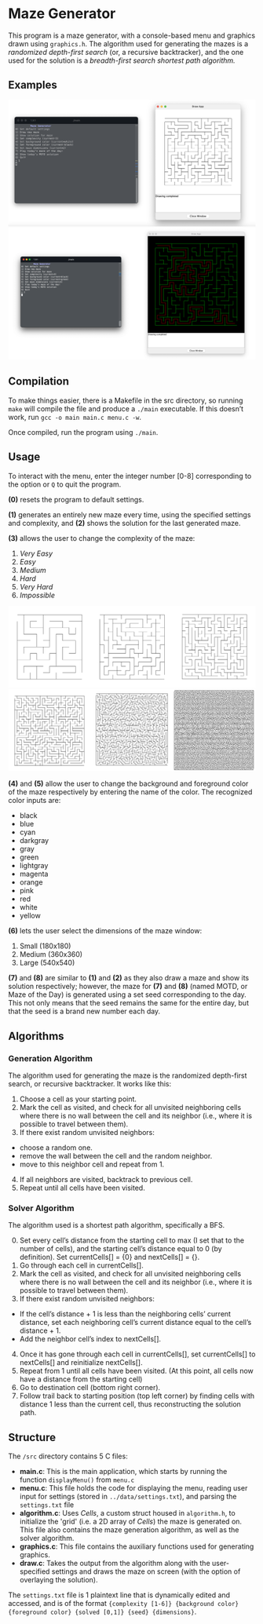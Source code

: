 # Maze Generator

This program is a maze generator, with a console-based menu and graphics drawn using `graphics.h`. The algorithm used for generating the mazes is a *randomized depth-first search* (or, a recursive backtracker), and the one used for the solution is a *breadth-first search shortest path algorithm.* 

## Examples

![Screenshot showing maze generation menu and drawn maze](/documentation/demo.png)
![Screenshot showing settings changed and drawn solution](/documentation/demo2.png)

## Compilation

To make things easier, there is a Makefile in the src directory, so running `make` will compile the file and produce a `./main` executable. If this doesn’t work, run `gcc -o main main.c menu.c -w`.

Once compiled, run the program using `./main`.

## Usage

To interact with the menu, enter the integer number \[0-8\] corresponding to the option or `Q` to quit the program.

**(0)** resets the program to default settings.

**(1)** generates an entirely new maze every time, using the specified settings and complexity, and **(2)** shows the solution for the last generated maze.

**(3)** allows the user to change the complexity of the maze:
1. *Very Easy*
2. *Easy*
3. *Medium*
4. *Hard*
5. *Very Hard*
6. *Impossible*

![Screenshot of first 3 maze complexities](documentation/complexity1.png)
![Screenshot of last 3 maze complexities](documentation/complexity2.png)

**(4)** and **(5)** allow the user to change the background and foreground color of the maze respectively by entering the name of the color. The recognized color inputs are:
+ black
+ blue
+ cyan
+ darkgray
+ gray
+ green
+ lightgray
+ magenta
+ orange
+ pink
+ red
+ white
+ yellow

**(6)** lets the user select the dimensions of the maze window:
1. Small (180x180)
2. Medium (360x360)
3. Large (540x540)

**(7)** and **(8)** are similar to **(1)** and **(2)** as they also draw a maze and show its solution respectively; however, the maze for **(7)** and **(8)** (named MOTD, or Maze of the Day) is generated using a set seed corresponding to the day. This not only means that the seed remains the same for the entire day, but that the seed is a brand new number each day.

## Algorithms

### Generation Algorithm

The algorithm used for generating the maze is the randomized depth-first search, or recursive backtracker. It works like this:
1.	Choose a cell as your starting point.
2.	Mark the cell as visited, and check for all unvisited neighboring cells where there is no wall between the cell and its neighbor (i.e., where it is possible to travel between them).
3.	If there exist random unvisited neighbors:
- choose a random one.
- remove the wall between the cell and the random neighbor.
- move to this neighbor cell and repeat from 1.
4.	If all neighbors are visited, backtrack to previous cell.
5.	Repeat until all cells have been visited.

### Solver Algorithm

The algorithm used is a shortest path algorithm, specifically a BFS.

0.	Set every cell’s distance from the starting cell to max (I set that to the number of cells), and the starting cell’s distance equal to 0 (by definition). Set currentCells\[\] = {0} and nextCells\[\] = {}.
1.	Go through each cell in currentCells\[\].
2.	Mark the cell as visited, and check for all unvisited neighboring cells where there is no wall between the cell and its neighbor (i.e., where it is possible to travel between them).
3.	If there exist random unvisited neighbors:
  - If the cell’s distance + 1 is less than the neighboring cells’ current distance, set each neighboring cell’s current distance equal to the cell’s distance + 1.
  - Add the neighbor cell’s index to nextCells\[\].
4.	Once it has gone through each cell in currentCells\[\], set currentCells\[\] to nextCells\[\] and reinitialize nextCells\[\].
5.	Repeat from 1 until all cells have been visited.
(At this point, all cells now have a distance from the starting cell)
6.	Go to destination cell (bottom right corner).
7.	Follow trail back to starting position (top left corner) by finding cells with distance 1 less than the current cell, thus reconstructing the solution path.

## Structure

The `/src` directory contains 5 C files:
+ **main.c**: This is the main application, which starts by running the function `displayMenu()` from `menu.c`
+ **menu.c**: This file holds the code for displaying the menu, reading user input for settings (stored in `../data/settings.txt`), and parsing the `settings.txt` file
+ **algorithm.c**: Uses *Cells*, a custom struct housed in `algorithm.h`, to initialize the 'grid' (i.e. a 2D array of *Cells*) the maze is generated on. This file also contains the maze generation algorithm, as well as the solver algorithm.
+ **graphics.c**: This file contains the auxiliary functions used for generating graphics.
+ **draw.c**: Takes the output from the algorithm along with the user-specified settings and draws the maze on screen (with the option of overlaying the solution).

The `settings.txt` file is 1 plaintext line that is dynamically edited and accessed, and is of the format `{complexity [1-6]} {background color} {foreground color} {solved [0,1]} {seed} {dimensions}`.
